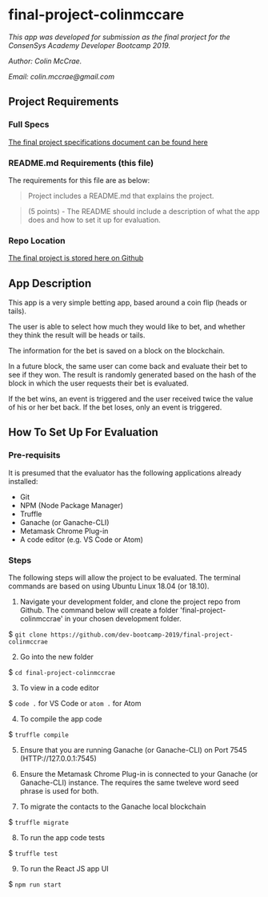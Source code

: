# final-project-colinmccare
_This app was developed for submission as the final prorject for the ConsenSys Academy Developer Bootcamp 2019._

_Author: Colin McCrae._

_Email: colin.mccrae@gmail.com_


## Project Requirements
### Full Specs
[The final project specifications document can be found here](https://docs.google.com/document/d/1D45CGqge6De-i-8X6IkIhzNHb9UYWA79Zb30sZsfBoQ/edit "ConsenSys Academy Developer Program - Final Project Specs")

### README.md Requirements (this file)
The requirements for this file are as below:

> Project includes a README.md that explains the project.

> (5 points) - The README should include a description of what the app does and how to set it up for evaluation.

### Repo Location
[The final project is stored here on Github](https://github.com/dev-bootcamp-2019/final-project-colinmccrae "Github - Final Project: colinmccrae")

## App Description
This app is a very simple betting app, based around a coin flip (heads or tails).

The user is able to select how much they would like to bet, and whether they think the result will be heads or tails.

The information for the bet is saved on a block on the blockchain.

In a future block, the same user can come back and evaluate their bet to see if they won. The result is randomly generated based on the hash of the block in which the user requests their bet is evaluated.

If the bet wins, an event is triggered and the user received twice the value of his or her bet back. If the bet loses, only an event is triggered.

## How To Set Up For Evaluation
### Pre-requisits
 It is presumed that the evaluator has the following applications already installed:
+ Git
+ NPM (Node Package Manager)
+ Truffle
+ Ganache (or Ganache-CLI)
+ Metamask Chrome Plug-in
+ A code editor (e.g. VS Code or Atom)

### Steps
The following steps will allow the project to be evaluated. The terminal commands are based on using Ubuntu Linux 18.04 (or 18.10).

1. Navigate your development folder, and clone the project repo from Github. The command below will create a folder 'final-project-colinmccrae' in your chosen development folder. 

$ `git clone https://github.com/dev-bootcamp-2019/final-project-colinmccrae`

2. Go into the new folder 

$ `cd final-project-colinmccrae`

3. To view in a code editor 

$ `code .` for VS Code or `atom .` for Atom

4. To compile the app code

$ `truffle compile`

5. Ensure that you are running Ganache (or Ganache-CLI) on Port 7545 (HTTP://127.0.0.1:7545)

6. Ensure the Metamask Chrome Plug-in is connected to your Ganache (or Ganache-CLI) instance. The requires the same tweleve word seed phrase is used for both.

7. To migrate the contacts to the Ganache local blockchain

$ `truffle migrate`

8. To run the app code tests

$ `truffle test`

9. To run the React JS app UI 

$ `npm run start`



